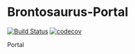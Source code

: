 # Brontosaurus-Portal

[![Build Status](https://travis-ci.org/SudoDotDog/Brontosaurus-Portal.svg?branch=master)](https://travis-ci.org/SudoDotDog/Brontosaurus-Portal)
[![codecov](https://codecov.io/gh/SudoDotDog/Brontosaurus-Portal/branch/master/graph/badge.svg)](https://codecov.io/gh/SudoDotDog/Brontosaurus-Portal)

Portal
